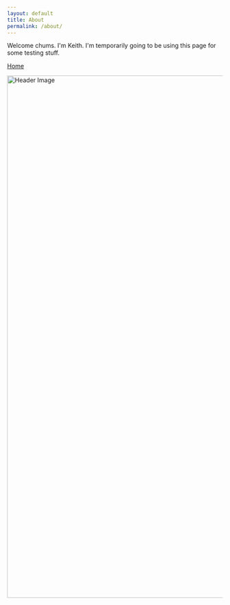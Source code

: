 ```yaml
---
layout: default
title: About
permalink: /about/
---
```

Welcome chums. I'm Keith. I'm temporarily going to be using this page for some testing stuff.

[Home](https://kdlovett.github.io/keiths-site/)

<img src="https://raw.githubusercontent.com/kdlovett/keiths-site/gh-pages/images/header_image.JPG" alt="Header Image" style="width:1221px;height;485px;">